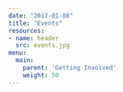 ```yaml
---
date: "2017-01-08"
title: "Events"
resources:
- name: header
  src: events.jpg
menu:
  main:
    parent: 'Getting Involved'
    weight: 50
---
```

